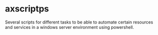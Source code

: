 # axscriptps
Several scripts for different tasks to be able to automate certain resources and services in a windows server environment using powershell.
